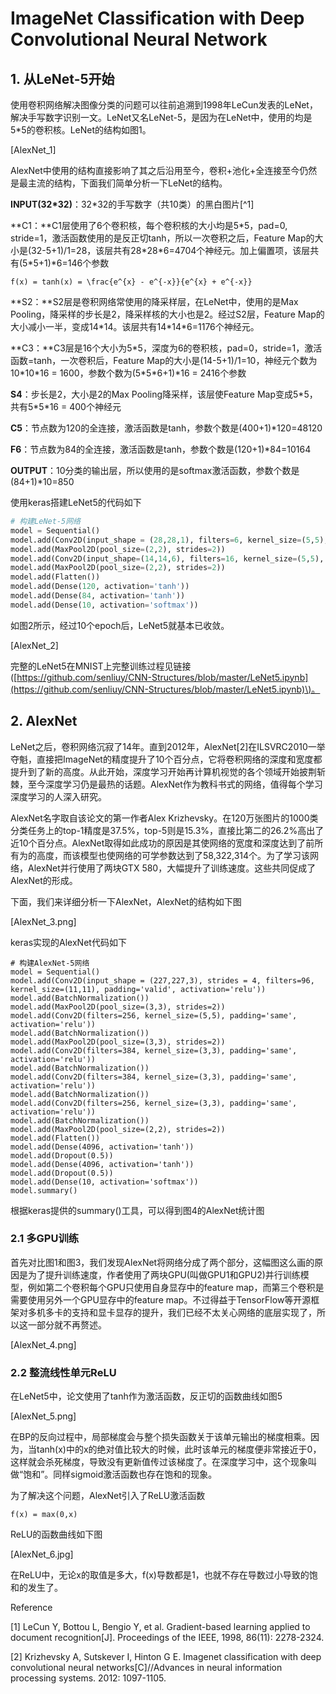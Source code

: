 # ImageNet Classification with Deep Convolutional Neural Network

## 1. 从LeNet-5开始

使用卷积网络解决图像分类的问题可以往前追溯到1998年LeCun发表的LeNet，解决手写数字识别一文。LeNet又名LeNet-5，是因为在LeNet中，使用的均是5\*5的卷积核。LeNet的结构如图1。

\[AlexNet\_1\]

AlexNet中使用的结构直接影响了其之后沿用至今，卷积+池化+全连接至今仍然是最主流的结构，下面我们简单分析一下LeNet的结构。

**INPUT\(32\*32\)**：32\*32的手写数字（共10类）的黑白图片[^1]

**C1：**C1层使用了6个卷积核，每个卷积核的大小均是5\*5，pad=0, stride=1，激活函数使用的是反正切tanh，所以一次卷积之后，Feature Map的大小是\(32-5+1\)/1=28，该层共有28\*28\*6=4704个神经元。加上偏置项，该层共有\(5\*5+1\)\*6=146个参数

```
f(x) = tanh(x) = \frac{e^{x} - e^{-x}}{e^{x} + e^{-x}}
```

**S2：**S2层是卷积网络常使用的降采样层，在LeNet中，使用的是Max Pooling，降采样的步长是2，降采样核的大小也是2。经过S2层，Feature Map的大小减小一半，变成14\*14。该层共有14\*14\*6=1176个神经元。

**C3：**C3层是16个大小为5\*5，深度为6的卷积核，pad=0，stride=1，激活函数=tanh，一次卷积后，Feature Map的大小是\(14-5+1\)/1=10，神经元个数为10\*10\*16 = 1600，参数个数为\(5\*5\*6+1\)\*16 = 2416个参数

**S4**：步长是2，大小是2的Max Pooling降采样，该层使Feature Map变成5\*5，共有5\*5\*16 = 400个神经元

**C5**：节点数为120的全连接，激活函数是tanh，参数个数是\(400+1\)\*120=48120

**F6**：节点数为84的全连接，激活函数是tanh，参数个数是\(120+1\)\*84=10164

**OUTPUT**：10分类的输出层，所以使用的是softmax激活函数，参数个数是\(84+1\)\*10=850

使用keras搭建LeNet5的代码如下

```py
# 构建LeNet-5网络
model = Sequential()
model.add(Conv2D(input_shape = (28,28,1), filters=6, kernel_size=(5,5), padding='valid', activation='tanh'))
model.add(MaxPool2D(pool_size=(2,2), strides=2))
model.add(Conv2D(input_shape=(14,14,6), filters=16, kernel_size=(5,5), padding='valid', activation='tanh'))
model.add(MaxPool2D(pool_size=(2,2), strides=2))
model.add(Flatten())
model.add(Dense(120, activation='tanh'))
model.add(Dense(84, activation='tanh'))
model.add(Dense(10, activation='softmax'))
```

如图2所示，经过10个epoch后，LeNet5就基本已收敛。

\[AlexNet\_2\]

完整的LeNet5在MNIST上完整训练过程见链接\([https://github.com/senliuy/CNN-Structures/blob/master/LeNet5.ipynb](https://github.com/senliuy/CNN-Structures/blob/master/LeNet5.ipynb)\)。

## 2. AlexNet

LeNet之后，卷积网络沉寂了14年。直到2012年，AlexNet\[2\]在ILSVRC2010一举夺魁，直接把ImageNet的精度提升了10个百分点，它将卷积网络的深度和宽度都提升到了新的高度。从此开始，深度学习开始再计算机视觉的各个领域开始披荆斩棘，至今深度学习仍是最热的话题。AlexNet作为教科书式的网络，值得每个学习深度学习的人深入研究。

AlexNet名字取自该论文的第一作者Alex Krizhevsky。在120万张图片的1000类分类任务上的top-1精度是37.5%，top-5则是15.3%，直接比第二的26.2%高出了近10个百分点。AlexNet取得如此成功的原因是其使网络的宽度和深度达到了前所有为的高度，而该模型也使网络的可学参数达到了58,322,314个。为了学习该网络，AlexNet并行使用了两块GTX 580，大幅提升了训练速度。这些共同促成了AlexNet的形成。

下面，我们来详细分析一下AlexNet，AlexNet的结构如下图

\[AlexNet\_3.png\]

keras实现的AlexNet代码如下

```
# 构建AlexNet-5网络
model = Sequential()
model.add(Conv2D(input_shape = (227,227,3), strides = 4, filters=96, kernel_size=(11,11), padding='valid', activation='relu'))
model.add(BatchNormalization())
model.add(MaxPool2D(pool_size=(3,3), strides=2))
model.add(Conv2D(filters=256, kernel_size=(5,5), padding='same', activation='relu'))
model.add(BatchNormalization())
model.add(MaxPool2D(pool_size=(3,3), strides=2))
model.add(Conv2D(filters=384, kernel_size=(3,3), padding='same', activation='relu'))
model.add(BatchNormalization())
model.add(Conv2D(filters=384, kernel_size=(3,3), padding='same', activation='relu'))
model.add(BatchNormalization())
model.add(Conv2D(filters=256, kernel_size=(3,3), padding='same', activation='relu'))
model.add(BatchNormalization())
model.add(MaxPool2D(pool_size=(2,2), strides=2))
model.add(Flatten())
model.add(Dense(4096, activation='tanh'))
model.add(Dropout(0.5))
model.add(Dense(4096, activation='tanh'))
model.add(Dropout(0.5))
model.add(Dense(10, activation='softmax'))
model.summary()
```

根据keras提供的summary\(\)工具，可以得到图4的AlexNet统计图

### 2.1 多GPU训练

首先对比图1和图3，我们发现AlexNet将网络分成了两个部分，这幅图这么画的原因是为了提升训练速度，作者使用了两块GPU\(叫做GPU1和GPU2\)并行训练模型，例如第二个卷积每个GPU只使用自身显存中的feature map，而第三个卷积是需要使用另外一个GPU显存中的feature map。不过得益于TensorFlow等开源框架对多机多卡的支持和显卡显存的提升，我们已经不太关心网络的底层实现了，所以这一部分就不再赘述。

\[AlexNet\_4.png\]

### 2.2 整流线性单元ReLU

在LeNet5中，论文使用了tanh作为激活函数，反正切的函数曲线如图5

\[AlexNet\_5.png\]

在BP的反向过程中，局部梯度会与整个损失函数关于该单元输出的梯度相乘。因为，当tanh\(x\)中的x的绝对值比较大的时候，此时该单元的梯度便非常接近于0，这样就会杀死梯度，导致没有更新值传过该梯度了。在深度学习中，这个现象叫做“饱和”。同样sigmoid激活函数也存在饱和的现象。

为了解决这个问题，AlexNet引入了ReLU激活函数

```
f(x) = max(0,x)
```

ReLU的函数曲线如下图

\[AlexNet\_6.jpg\]

在ReLU中，无论x的取值是多大，f\(x\)导数都是1，也就不存在导数过小导致的饱和的发生了。

Reference

\[1\] LeCun Y, Bottou L, Bengio Y, et al. Gradient-based learning applied to document recognition\[J\]. Proceedings of the IEEE, 1998, 86\(11\): 2278-2324.

\[2\] Krizhevsky A, Sutskever I, Hinton G E. Imagenet classification with deep convolutional neural networks\[C\]//Advances in neural information processing systems. 2012: 1097-1105.


